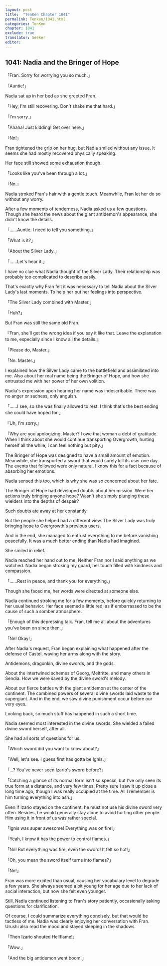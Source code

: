 ```yaml
---
layout: post
title:  "TenKen Chapter 1041"
permalink: Tenken/1041.html
categories: TenKen
chapter: 1041
exclude: true
translator: Seeker
editor: 
---
```

<h2>1041: Nadia and the Bringer of Hope</h2>

「Fran. Sorry for worrying you so much.」

「Auntie!」

 Nadia sat up in her bed as she greeted Fran.

「Hey, I'm still recovering. Don't shake me that hard.」

「I'm sorry.」

「Ahaha! Just kidding! Get over here.」

「Nn!」

 Fran tightened the grip on her hug, but Nadia smiled without any issue. It seems she had mostly recovered physically speaking.

 Her face still showed some exhaustion though.

「Looks like you've been through a lot.」

「Nn.」

 Nadia stroked Fran's hair with a gentle touch. Meanwhile, Fran let her do so without any worry.

 After a few moments of tenderness, Nadia asked us a few questions. Though she heard the news about the giant antidemon's appearance, she didn't know the details.

「……Auntie. I need to tell you something.」

「What is it?」

「About the Silver Lady.」

「……Let's hear it.」

 I have no clue what Nadia thought of the Silver Lady. Their relationship was probably too complicated to describe easily.

 That's exactly why Fran felt it was necessary to tell Nadia about the Silver Lady's last moments. To help her put her feelings into perspective.

「The Silver Lady combined with Master.」

「Huh?」

 But Fran was still the same old Fran.

『Fran, she'll get the wrong idea if you say it like that. Leave the explanation to me, especially since I know all the details.』

「Please do, Master.」

「Nn. Master.」

 I explained how the Silver Lady came to the battlefield and assimilated into me. Also about her real name being the Bringer of Hope, and how she entrusted me with her power of her own volition.

 Nadia's expression upon hearing her name was indescribable. There was no anger or sadness, only anguish.

「……I see, so she was finally allowed to rest. I think that's the best ending she could have hoped for.」

『Uh, I'm sorry.』

「Why are you apologizing, Master? I owe that woman a debt of gratitude. When I think about she would continue transporting Overgrowth, hurting herself all the while, I can feel nothing but pity.」

 The Bringer of Hope was designed to have a small amount of emotion. Meanwhile, she transported a sword that would surely kill its user one day. The events that followed were only natural. I know this for a fact because of absorbing her emotions.

 Nadia sensed this too, which is why she was so concerned about her fate.

 The Bringer of Hope had developed doubts about her mission. Were her actions truly bringing anyone hope? Wasn't she simply plunging these wielders into the depths of despair?

 Such doubts ate away at her constantly.

 But the people she helped had a different view. The Silver Lady was truly bringing hope to Overgrowth's previous users.

 And in the end, she managed to entrust everything to me before vanishing peacefully. It was a much better ending than Nadia had imagined.

 She smiled in relief.

 Nadia reached her hand out to me. Neither Fran nor I said anything as we watched. Nadia began stroking my guard, her touch filled with kindness and compassion.

「……Rest in peace, and thank you for everything.」

 Though she faced me, her words were directed at someone else.

 Nadia continued stroking me for a few moments, before quickly returning to her usual behavior. Her face seemed a little red, as if embarrassed to be the cause of such a somber atmosphere.

「Enough of this depressing talk. Fran, tell me all about the adventures you've been on since then.」

「Nn! Okay!」

 After Nadia's request, Fran began explaining what happened after the defense of Castel, waving her arms along with the story.

 Antidemons, dragonkin, divine swords, and the gods.

 About the intertwined schemes of Georg, Meltritte, and many others in Sendia. How we were saved by the divine sword's melody.

 About our fierce battles with the giant antidemon at the center of the continent. The combined powers of several divine swords laid waste to the supergiant. And in the end, we saw divine punishment occur before our very eyes.

 Looking back, so much stuff has happened in such a short time.

 Nadia seemed most interested in the divine swords. She wielded a failed divine sword herself, after all.

 She had all sorts of questions for us.

「Which sword did you want to know about?」

「Well, let's see. I guess first has gotta be Ignis.」

「...? You've never seen Izario's sword before?」

「Catching a glance of its normal form isn't so special, but I've only seen its true form at a distance, and very few times. Pretty sure I saw it up close a long time ago, though I was really occupied at the time. All I remember is him turning everything into ash.」

 Even if Izario stayed on the continent, he must not use his divine sword very often. Besides, he would generally stay alone to avoid hurting other people. Him using it in front of us was rather special.

「Ignis was super awesome! Everything was on fire!」

「Yeah, I know it has the power to control flames.」

「Nn! But everything was fire, even the sword! It felt so hot!」

「Oh, you mean the sword itself turns into flames?」

「Nn!」

 Fran was more excited than usual, causing her vocabulary level to degrade a few years. She always seemed a bit young for her age due to her lack of social interaction, but now she felt even younger.

 Still, Nadia continued listening to Fran's story patiently, occasionally asking questions for clarification.

 Of course, I could summarize everything concisely, but that would be tactless of me. Nadia was clearly enjoying her conversation with Fran. Urushi also read the mood and stayed sleeping in the shadows.

「Then Izario shouted Hellflame!」

「Wow.」

「And the big antidemon went boom!」



